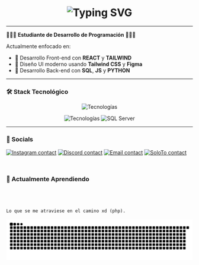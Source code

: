 <h1 align="center">
  <img src="https://readme-typing-svg.herokuapp.com?font=Fira+Code&size=30&pause=1000&color=09f&center=true&vCenter=true&width=700&lines=Hey%2C+Soy+Jendry;Desarrollador+Web+Junior" alt="Typing SVG" />
</h1>

---


👨🏼‍💻 **Estudiante de Desarrollo de Programación** 👨🏼‍💻

Actualmente enfocado en:

- 🧩 Desarrollo Front-end con **REACT** y **TAILWIND**
- 🎨 Diseño UI moderno usando **Tailwind CSS** y **Figma**
- 🌱 Desarrollo Back-end con **SQL**, **JS** y **PYTHON**

---

### 🛠️ Stack Tecnológico

<p align="center">
  <img src="https://skillicons.dev/icons?i=html,css,js,py,tailwind,discordjs,react" alt="Tecnologías" />
</p>
<p align="center">
<img src="https://skillicons.dev/icons?i=bootstrap,figma,git,github,vscode,visualstudio,devto,npm,ae" alt="Tecnologías" />
  <img src="https://cdn.jsdelivr.net/gh/devicons/devicon/icons/microsoftsqlserver/microsoftsqlserver-plain-wordmark.svg" alt="SQL Server" width="40" height="40"/>
</p>

---

### 👤 Socials

<p align="left">
   <a href="https://www.instagram.com/de1eonzz/" target="blank"> <img src="https://skillicons.dev/icons?i=instagram" alt="Instagram contact" /></a>
  <a href="https://discordapp.com/users/tuerre" target="blank"> <img src="https://skillicons.dev/icons?i=discord" alt="Discord contact" /></a>
 <a href="mailto:jendryjhancel@gmail.com" target="_blank"> <img src="https://skillicons.dev/icons?i=gmail" alt="Email contact" /></a>
 <a href="https://solo.to/tuerre" target="_blank"> <img src="https://raw.githubusercontent.com/tuerre/digital-vision/refs/heads/main/soloto.png?token=GHSAT0AAAAAADBDVHRGS6BMNMAFRF25VLCG2BBGMIQ" alt="SoloTo contact" /></a>

</p>
<br>

### 🌱 Actualmente Aprendiendo

```diff



Lo que se me atraviese en el camino xd (php).

```
![snake gif](https://github.com/Ronny-Abreu/Ronny-Abreu/blob/output/github-snake-dark.svg)



